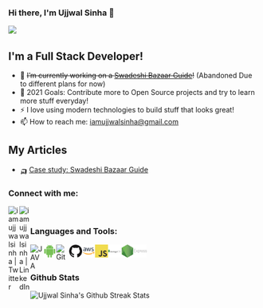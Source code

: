 

### Hi there, I'm Ujjwal Sinha 👋
![](https://komarev.com/ghpvc/?username=iamujjwalsinha)

<!-- [![Website](https://img.shields.io/website?label=gamerary.com&style=for-the-badge&url=https://play.google.com/store/apps/details?id=com.caffeinecoders.swadeshibazaar&hl=en_GB&gl=US)](https://play.google.com/store/apps/details?id=com.caffeinecoders.swadeshibazaar&hl=en_GB&gl=US) -->


## I'm a Full Stack Developer!

- 🔭 ~~I’m currently working on a [Swadeshi Bazaar Guide](https://iamujjwalsinha.medium.com/case-study-swadeshi-bazaar-guide-7b0a4747fafa)!~~ (Abandoned Due to different plans for now)
- 🥅 2021 Goals: Contribute more to Open Source projects and try to learn more stuff everyday!
- ⚡ I love using modern technologies to build stuff that looks great!
- 📫 How to reach me: iamujjwalsinha@gmail.com

## My Articles

- 🛺 [Case study: Swadeshi Bazaar Guide](https://iamujjwalsinha.medium.com/case-study-swadeshi-bazaar-guide-7b0a4747fafa)

### Connect with me:

[<img align="left" alt="iamujjwalsinha | Twitter" width="22px" src="https://cdn.jsdelivr.net/npm/simple-icons@v3/icons/twitter.svg" />][twitter]
[<img align="left" alt="iamujjwalsinha | LinkedIn" width="22px" src="https://cdn.jsdelivr.net/npm/simple-icons@v3/icons/linkedin.svg" />][linkedin]
<br />

### Languages and Tools:

<img align="left" alt="JAVA" width="26px" src="![image](https://raw.githubusercontent.com/github/explore/80688e429a7d4ef2fca1e82350fe8e3517d3494d/topics/java/java.png)" />

<img align="left" alt="Android" width="26px" src="https://raw.githubusercontent.com/github/explore/80688e429a7d4ef2fca1e82350fe8e3517d3494d/topics/android/android.png" />

<img align="left" alt="Git" width="26px" src="https://img.icons8.com/color/48/000000/git.png" />

<img align="left" alt="GitHub" width="26px" src="https://raw.githubusercontent.com/github/explore/78df643247d429f6cc873026c0622819ad797942/topics/github/github.png" />

<img align="left" alt="aws" width="26px" src="https://raw.githubusercontent.com/github/explore/fbceb94436312b6dacde68d122a5b9c7d11f9524/topics/aws/aws.png" />

<img align="left" alt="Javascript" width="26px" src="https://raw.githubusercontent.com/github/explore/80688e429a7d4ef2fca1e82350fe8e3517d3494d/topics/javascript/javascript.png">

<img align="left" alt="MongoDB" width="26px" src="https://raw.githubusercontent.com/github/explore/80688e429a7d4ef2fca1e82350fe8e3517d3494d/topics/mongodb/mongodb.png">

<img align="left" alt="NodeJS" width="26px" src="https://raw.githubusercontent.com/github/explore/80688e429a7d4ef2fca1e82350fe8e3517d3494d/topics/nodejs/nodejs.png">

<img align="left" alt="Express" width="26px" src="https://raw.githubusercontent.com/github/explore/80688e429a7d4ef2fca1e82350fe8e3517d3494d/topics/express/express.png">

<br />
<br />

### Github Stats

<img alt="Ujjwal Sinha's Github Streak Stats" src="http://github-readme-streak-stats.herokuapp.com/?user=SwapnilSoni1999&theme=dark" />


[twitter]: https://twitter.com/iamujjwalsinha
[linkedin]: https://linkedin.com/in/iamujjwalsinha

